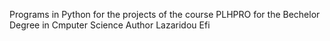 Programs in Python for the projects of  the course PLHPRO for the Bechelor Degree in Cmputer Science
Author Lazaridou Efi
